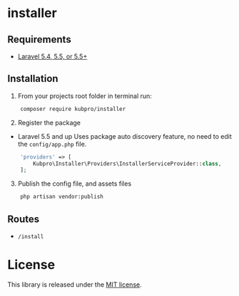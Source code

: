 # installer

## Requirements

* [Laravel 5.4, 5.5, or 5.5+](https://laravel.com/docs/installation)

## Installation

1. From your projects root folder in terminal run:

```bash
    composer require kubpro/installer
```

2. Register the package

* Laravel 5.5 and up
Uses package auto discovery feature, no need to edit the `config/app.php` file.

```php
	'providers' => [
	    Kubpro\Installer\Providers\InstallerServiceProvider::class,
	];
```

3. Publish the  config file,  and assets files 

```bash
    php artisan vendor:publish
```

## Routes

* `/install`


License
=======

This library is released under the [MIT license](LICENSE).
